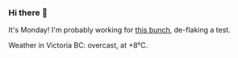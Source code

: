 ### Hi there :wave:

It's Monday! I'm probably working for [this bunch](https://github.com/kohofinancial), de-flaking a test.

Weather in Victoria BC: overcast, at +8°C.
